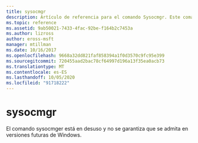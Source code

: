 ```yaml
---
title: sysocmgr
description: Artículo de referencia para el comando Sysocmgr. Este comando está en desuso y no se garantiza que se admita en versiones futuras de Windows.
ms.topic: reference
ms.assetid: 9ab50021-7433-4fac-92be-f164b2c7453a
ms.author: lizross
author: eross-msft
manager: mtillman
ms.date: 10/16/2017
ms.openlocfilehash: 9668a32dd821faf858394a1f0d3570c9fc95e399
ms.sourcegitcommit: 720455aad2bac78cf64997d196a13f35ea0acb73
ms.translationtype: MT
ms.contentlocale: es-ES
ms.lasthandoff: 10/05/2020
ms.locfileid: "91718222"
---
```

# <a name="sysocmgr"></a>sysocmgr

El comando sysocmger está en desuso y no se garantiza que se admita en versiones futuras de Windows.
